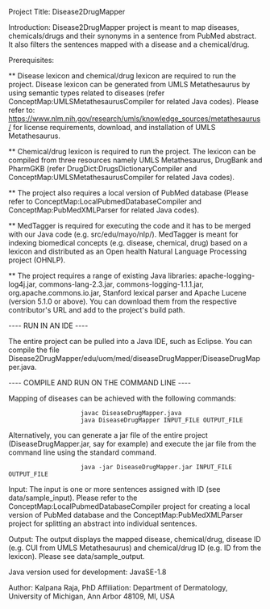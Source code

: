 Project Title: Disease2DrugMapper


Introduction: Disease2DrugMapper project is meant to map diseases, chemicals/drugs and their synonyms in a sentence from PubMed abstract. It also filters the sentences mapped with a disease and a chemical/drug.  


Prerequisites: 

** Disease lexicon and chemical/drug lexicon are required to run the project. Disease lexicon can be generated from UMLS Metathesaurus by using semantic types related to diseases (refer ConceptMap:UMLSMetathesaurusCompiler for related Java codes). Please refer to: https://www.nlm.nih.gov/research/umls/knowledge_sources/metathesaurus/ for license requirements, download, and installation of UMLS Metathesaurus.

** Chemical/drug lexicon is required to run the project. The lexicon can be compiled from three resources namely UMLS Metathesaurus, DrugBank and PharmGKB (refer DrugDict:DrugsDictionaryCompiler and ConceptMap:UMLSMetathesaurusCompiler for related Java codes). 

** The project also requires a local version of PubMed database (Please refer to ConceptMap:LocalPubmedDatabaseCompiler and ConceptMap:PubMedXMLParser for related Java codes). 

** MedTagger is required for executing the code and it has to be merged with our Java code (e.g. src/edu/mayo/nlp/). MedTagger is meant for indexing biomedical concepts (e.g. disease, chemical, drug) based on a lexicon and distributed as an Open health Natural Language Processing project (OHNLP). 

** The project requires a range of existing Java libraries: apache-logging-log4j.jar, commons-lang-2.3.jar, commons-logging-1.1.1.jar, org.apache.commons.io.jar, Stanford lexical parser and Apache Lucene (version 5.1.0 or above). You can download them from the respective contributor's URL and add to the project's build path.  


---- RUN IN AN IDE ----

The entire project can be pulled into a Java IDE, such as Eclipse. You can compile the file Disease2DrugMapper/edu/uom/med/diseaseDrugMapper/DiseaseDrugMapper.java.


---- COMPILE AND RUN ON THE COMMAND LINE ----

Mapping of diseases can be achieved with the following commands:
						
						javac DiseaseDrugMapper.java 
						java DiseaseDrugMapper INPUT_FILE OUTPUT_FILE

Alternatively, you can generate a jar file of the entire project (DiseaseDrugMapper.jar, say for example) and execute the jar file from the command line using the standard command. 

						java -jar DiseaseDrugMapper.jar INPUT_FILE OUTPUT_FILE


Input: The input is one or more sentences assigned with ID (see data/sample_input). Please refer to the ConceptMap:LocalPubmedDatabaseCompiler project for creating a local version of PubMed database and the ConceptMap:PubMedXMLParser project for splitting an abstract into individual sentences.

Output: The output displays the mapped disease, chemical/drug, disease ID (e.g. CUI from UMLS Metathesaurus) and chemical/drug ID (e.g. ID from the lexicon). Please see data/sample_output.


Java version used for development: JavaSE-1.8

Author: Kalpana Raja, PhD
Affiliation: Department of Dermatology, University of Michigan, Ann Arbor 48109, MI, USA


